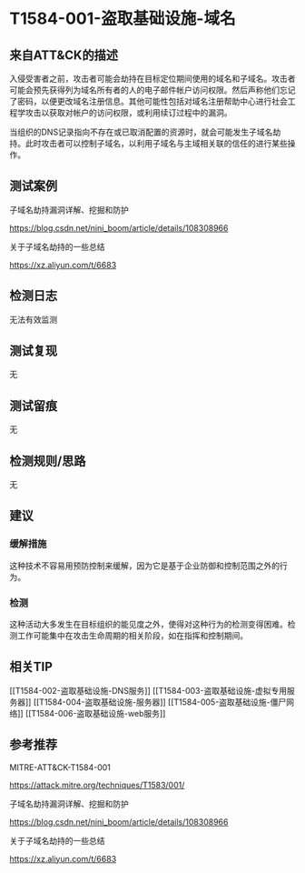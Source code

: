 # T1584-001-盗取基础设施-域名

## 来自ATT&CK的描述

入侵受害者之前，攻击者可能会劫持在目标定位期间使用的域名和子域名。攻击者可能会预先获得列为域名所有者的人的电子邮件帐户访问权限。然后声称他们忘记了密码，以便更改域名注册信息。其他可能性包括对域名注册帮助中心进行社会工程学攻击以获取对帐户的访问权限，或利用续订过程中的漏洞。

当组织的DNS记录指向不存在或已取消配置的资源时，就会可能发生子域名劫持。此时攻击者可以控制子域名，以利用子域名与主域相关联的信任的进行某些操作。

## 测试案例

子域名劫持漏洞详解、挖掘和防护

<https://blog.csdn.net/nini_boom/article/details/108308966>

关于子域名劫持的一些总结

<https://xz.aliyun.com/t/6683>

## 检测日志

无法有效监测

## 测试复现

无

## 测试留痕

无

## 检测规则/思路

无

## 建议

### 缓解措施

这种技术不容易用预防控制来缓解，因为它是基于企业防御和控制范围之外的行为。

### 检测

这种活动大多发生在目标组织的能见度之外，使得对这种行为的检测变得困难。检测工作可能集中在攻击生命周期的相关阶段，如在指挥和控制期间。

## 相关TIP

[[T1584-002-盗取基础设施-DNS服务]]
[[T1584-003-盗取基础设施-虚拟专用服务器]]
[[T1584-004-盗取基础设施-服务器]]
[[T1584-005-盗取基础设施-僵尸网络]]
[[T1584-006-盗取基础设施-web服务]]

## 参考推荐

MITRE-ATT&CK-T1584-001

<https://attack.mitre.org/techniques/T1583/001/>

子域名劫持漏洞详解、挖掘和防护

<https://blog.csdn.net/nini_boom/article/details/108308966>

关于子域名劫持的一些总结

<https://xz.aliyun.com/t/6683>

